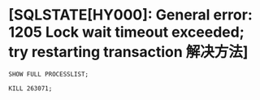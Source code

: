 # [SQLSTATE[HY000]: General error: 1205 Lock wait timeout exceeded; try restarting transaction 解决方法]

```mysql
SHOW FULL PROCESSLIST;

KILL 263071;
```

